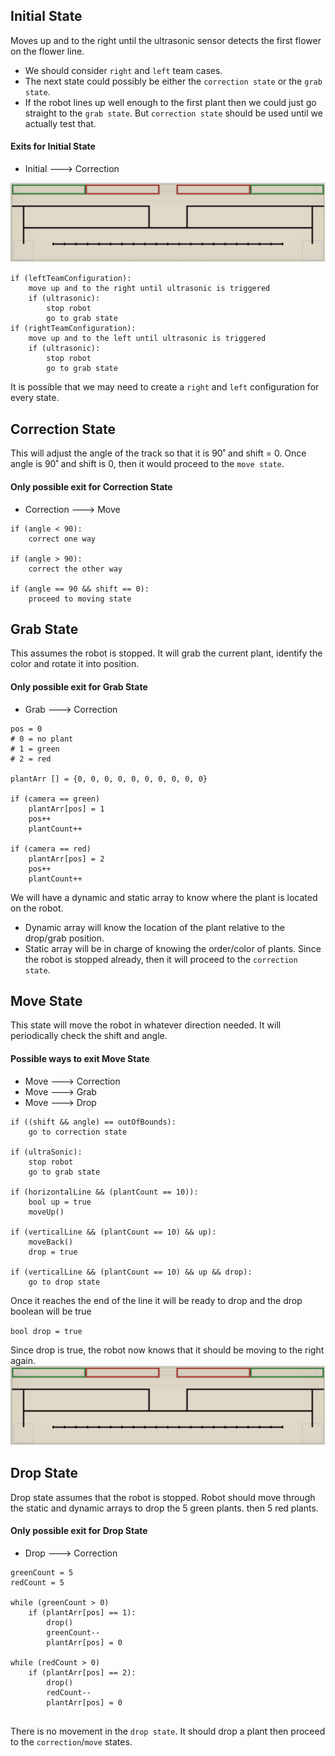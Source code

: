 
## Initial State
Moves up and to the right until the ultrasonic sensor detects the first flower on the flower line.
 - We should consider ```right``` and ```left``` team cases. 
 - The next state could possibly be either the ```correction state``` or the ```grab state```. 
 - If the robot lines up well enough to the first plant then we could just go straight to the ```grab state```. But ```correction state``` should be used until we actually test that.
 
 #### Exits for Initial State 
 - Initial ---> Correction
 
![](board.png)
 
```
if (leftTeamConfiguration):
	move up and to the right until ultrasonic is triggered
	if (ultrasonic):
		stop robot
		go to grab state
if (rightTeamConfiguration):
	move up and to the left until ultrasonic is triggered
	if (ultrasonic):
		stop robot
		go to grab state
```

It is possible that we may need to create a ```right``` and ```left``` configuration for every state.

## Correction State
This will adjust the angle of the track so that it is 90˚ and shift = 0.
Once angle is 90˚ and shift is 0, then it would proceed to the ```move state```.

#### Only possible exit for Correction State 
- Correction ---> Move

```
if (angle < 90):
	correct one way

if (angle > 90):
	correct the other way

if (angle == 90 && shift == 0):
	proceed to moving state
```
 
 
 
## Grab State
This assumes the robot is stopped.
It will grab the current plant, identify the color and rotate it into position.

#### Only possible exit for Grab State 
- Grab ---> Correction

```
pos = 0
# 0 = no plant 
# 1 = green 
# 2 = red 

plantArr [] = {0, 0, 0, 0, 0, 0, 0, 0, 0, 0}

if (camera == green)
	plantArr[pos] = 1
	pos++
	plantCount++

if (camera == red)
	plantArr[pos] = 2
	pos++
	plantCount++

```

We will have a dynamic and static array to know where the plant is located on the robot.
 - Dynamic array will know the location of the plant relative to the drop/grab position.
 - Static array will be in charge of knowing the order/color of plants.
Since the robot is stopped already, then it will proceed to the ```correction state```.



## Move State
This state will move the robot in whatever direction needed.
It will periodically check the shift and angle.

#### Possible ways to exit Move State
 - Move ---> Correction
 - Move ---> Grab 
 - Move ---> Drop

```
if ((shift && angle) == outOfBounds):
	go to correction state

if (ultraSonic):
	stop robot
	go to grab state

if (horizontalLine && (plantCount == 10)):
	bool up = true
	moveUp()

if (verticalLine && (plantCount == 10) && up):
	moveBack()
	drop = true
					
if (verticalLine && (plantCount == 10) && up && drop):
	go to drop state

```

Once it reaches the end of the line it will be ready to drop 
and the drop boolean will be true

```bool drop = true```

Since drop is true, the robot now knows that it should be moving to the right again.
![](board.png)



## Drop State
Drop state assumes that the robot is stopped.
Robot should move through the static and dynamic arrays to drop the 5 green plants.
then 5 red plants.

#### Only possible exit for Drop State
- Drop ---> Correction

```
greenCount = 5
redCount = 5

while (greenCount > 0)
	if (plantArr[pos] == 1):
		drop()
		greenCount--
		plantArr[pos] = 0

while (redCount > 0)
	if (plantArr[pos] == 2):
		drop()
		redCount--
		plantArr[pos] = 0
	
```
There is no movement in the ```drop state```.
It should drop a plant then proceed to the ```correction```/```move``` states.





	
